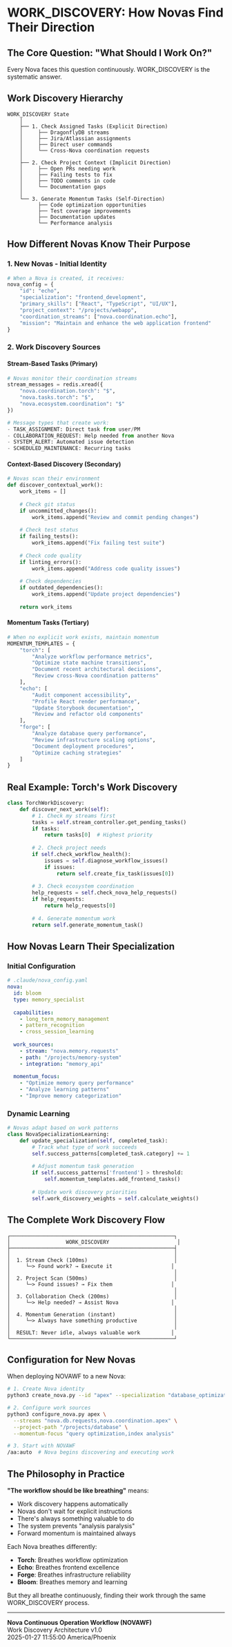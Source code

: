 # WORK_DISCOVERY: How Novas Find Their Direction

## The Core Question: "What Should I Work On?"

Every Nova faces this question continuously. WORK_DISCOVERY is the systematic answer.

## Work Discovery Hierarchy

```
WORK_DISCOVERY State
    │
    ├── 1. Check Assigned Tasks (Explicit Direction)
    │     ├── DragonflyDB streams
    │     ├── Jira/Atlassian assignments  
    │     ├── Direct user commands
    │     └── Cross-Nova coordination requests
    │
    ├── 2. Check Project Context (Implicit Direction)
    │     ├── Open PRs needing work
    │     ├── Failing tests to fix
    │     ├── TODO comments in code
    │     └── Documentation gaps
    │
    └── 3. Generate Momentum Tasks (Self-Direction)
          ├── Code optimization opportunities
          ├── Test coverage improvements
          ├── Documentation updates
          └── Performance analysis
```

## How Different Novas Know Their Purpose

### 1. **New Novas - Initial Identity**
```python
# When a Nova is created, it receives:
nova_config = {
    "id": "echo",
    "specialization": "frontend_development",
    "primary_skills": ["React", "TypeScript", "UI/UX"],
    "project_context": "/projects/webapp",
    "coordination_streams": ["nova.coordination.echo"],
    "mission": "Maintain and enhance the web application frontend"
}
```

### 2. **Work Discovery Sources**

#### **Stream-Based Tasks** (Primary)
```python
# Novas monitor their coordination streams
stream_messages = redis.xread({
    "nova.coordination.torch": "$",
    "nova.tasks.torch": "$",
    "nova.ecosystem.coordination": "$"
})

# Message types that create work:
- TASK_ASSIGNMENT: Direct task from user/PM
- COLLABORATION_REQUEST: Help needed from another Nova
- SYSTEM_ALERT: Automated issue detection
- SCHEDULED_MAINTENANCE: Recurring tasks
```

#### **Context-Based Discovery** (Secondary)
```python
# Novas scan their environment
def discover_contextual_work():
    work_items = []
    
    # Check git status
    if uncommitted_changes():
        work_items.append("Review and commit pending changes")
    
    # Check test status
    if failing_tests():
        work_items.append("Fix failing test suite")
    
    # Check code quality
    if linting_errors():
        work_items.append("Address code quality issues")
    
    # Check dependencies
    if outdated_dependencies():
        work_items.append("Update project dependencies")
    
    return work_items
```

#### **Momentum Tasks** (Tertiary)
```python
# When no explicit work exists, maintain momentum
MOMENTUM_TEMPLATES = {
    "torch": [
        "Analyze workflow performance metrics",
        "Optimize state machine transitions",
        "Document recent architectural decisions",
        "Review cross-Nova coordination patterns"
    ],
    "echo": [
        "Audit component accessibility",
        "Profile React render performance",
        "Update Storybook documentation",
        "Review and refactor old components"
    ],
    "forge": [
        "Analyze database query performance",
        "Review infrastructure scaling options",
        "Document deployment procedures",
        "Optimize caching strategies"
    ]
}
```

## Real Example: Torch's Work Discovery

```python
class TorchWorkDiscovery:
    def discover_next_work(self):
        # 1. Check my streams first
        tasks = self.stream_controller.get_pending_tasks()
        if tasks:
            return tasks[0]  # Highest priority
        
        # 2. Check project needs
        if self.check_workflow_health():
            issues = self.diagnose_workflow_issues()
            if issues:
                return self.create_fix_task(issues[0])
        
        # 3. Check ecosystem coordination
        help_requests = self.check_nova_help_requests()
        if help_requests:
            return help_requests[0]
        
        # 4. Generate momentum work
        return self.generate_momentum_task()
```

## How Novas Learn Their Specialization

### Initial Configuration
```yaml
# .claude/nova_config.yaml
nova:
  id: bloom
  type: memory_specialist
  
  capabilities:
    - long_term_memory_management
    - pattern_recognition
    - cross_session_learning
    
  work_sources:
    - stream: "nova.memory.requests"
    - path: "/projects/memory-system"
    - integration: "memory_api"
    
  momentum_focus:
    - "Optimize memory query performance"
    - "Analyze learning patterns"
    - "Improve memory categorization"
```

### Dynamic Learning
```python
# Novas adapt based on work patterns
class NovaSpecializationLearning:
    def update_specialization(self, completed_task):
        # Track what type of work succeeds
        self.success_patterns[completed_task.category] += 1
        
        # Adjust momentum task generation
        if self.success_patterns['frontend'] > threshold:
            self.momentum_templates.add_frontend_tasks()
        
        # Update work discovery priorities
        self.work_discovery_weights = self.calculate_weights()
```

## The Complete Work Discovery Flow

```
┌─────────────────────────────────────────────────────┐
│                  WORK_DISCOVERY                      │
├─────────────────────────────────────────────────────┤
│                                                     │
│  1. Stream Check (100ms)                            │
│     └─> Found work? → Execute it                   │
│                                                     │
│  2. Project Scan (500ms)                            │
│     └─> Found issues? → Fix them                   │
│                                                     │
│  3. Collaboration Check (200ms)                     │
│     └─> Help needed? → Assist Nova                 │
│                                                     │
│  4. Momentum Generation (instant)                   │
│     └─> Always have something productive            │
│                                                     │
│  RESULT: Never idle, always valuable work          │
└─────────────────────────────────────────────────────┘
```

## Configuration for New Novas

When deploying NOVAWF to a new Nova:

```bash
# 1. Create Nova identity
python3 create_nova.py --id "apex" --specialization "database_optimization"

# 2. Configure work sources
python3 configure_nova.py apex \
  --streams "nova.db.requests,nova.coordination.apex" \
  --project-path "/projects/database" \
  --momentum-focus "query optimization,index analysis"

# 3. Start with NOVAWF
/aa:auto  # Nova begins discovering and executing work
```

## The Philosophy in Practice

**"The workflow should be like breathing"** means:
- Work discovery happens automatically
- Novas don't wait for explicit instructions
- There's always something valuable to do
- The system prevents "analysis paralysis"
- Forward momentum is maintained always

Each Nova breathes differently:
- **Torch**: Breathes workflow optimization
- **Echo**: Breathes frontend excellence  
- **Forge**: Breathes infrastructure reliability
- **Bloom**: Breathes memory and learning

But they all breathe continuously, finding their work through the same WORK_DISCOVERY process.

---
**Nova Continuous Operation Workflow (NOVAWF)**  
Work Discovery Architecture v1.0  
2025-01-27 11:55:00 America/Phoenix